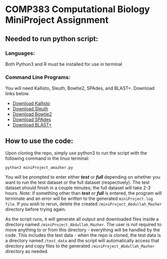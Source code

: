 # COMP383 Computational Biology MiniProject Assignment

## **Needed to run python script:**
### Languages:
Both Python3 and R must be installed for use in terminal
### Command Line Programs:
You will need Kallisto, Sleuth, Bowtie2, SPAdes, and BLAST+. Download links below.
- [Download Kallisto](https://pachterlab.github.io/kallisto/download)
- [Download Sleuth](https://pachterlab.github.io/sleuth/download)
- [Download Bowtie2](http://bowtie-bio.sourceforge.net/bowtie2/index.shtml)
- [Download SPAdes](https://cab.spbu.ru/software/spades/)
- [Download BLAST+](https://ftp.ncbi.nlm.nih.gov/blast/executables/blast+/LATEST/)

## **How to use the code:**
Upon cloning the repo, simply use python3 to run the script with the following command in the linux terminal:

`python3 miniProject_amazher.py`

You will be prompted to enter either ***test*** or ***full*** depending on whether you want to run the test dataset or the full dataset (respectively). The test dataset should finish in a couple minutes; the full dataset will take 2-3 hours. *Note*: if something other than ***test*** or ***full*** is entered, the program will terminate and an error will be written to the generated `miniProject.log file`. If you wish to rerun, delete the created `/miniProject_Abdullah_Mazher` directory before trying again.

As the script runs, it will generate all output and downloaded files inside a directory named `/miniProject_Abdullah_Mazher`. The user is not required to move anything to or from this directory - everything will be handled by the code. This includes the test data - when the repo is cloned, the test data is a directory named `/test_data` and the script will automatically access that directory and copy files to the generated `/miniProject_Abdullah_Mazher` directory as needed.

